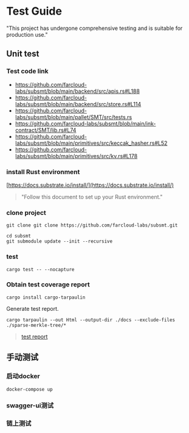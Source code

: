 
# Test Guide
"This project has undergone comprehensive testing and is suitable for production use."

## Unit test

### Test code link
- https://github.com/farcloud-labs/subsmt/blob/main/backend/src/apis.rs#L188
- https://github.com/farcloud-labs/subsmt/blob/main/backend/src/store.rs#L114
- https://github.com/farcloud-labs/subsmt/blob/main/pallet/SMT/src/tests.rs
- https://github.com/farcloud-labs/subsmt/blob/main/ink-contract/SMT/lib.rs#L74
- https://github.com/farcloud-labs/subsmt/blob/main/primitives/src/keccak_hasher.rs#L52
- https://github.com/farcloud-labs/subsmt/blob/main/primitives/src/kv.rs#L178
### install  Rust environment

[https://docs.substrate.io/install/](https://docs.substrate.io/install/)
> "Follow this document to set up your Rust environment."
### clone project
```
git clone git clone https://github.com/farcloud-labs/subsmt.git

cd subsmt 
git submodule update --init --recursive
```
### test

```
cargo test -- --nocapture

```
### Obtain test coverage report

```
cargo install cargo-tarpaulin
```

Generate test report.

```
cargo tarpaulin --out Html --output-dir ./docs --exclude-files ./sparse-merkle-tree/*

```
> [test report](./tarpaulin-report.html)
## 手动测试
### 启动docker
```
docker-compose up
```

### swagger-ui测试

### 链上测试


